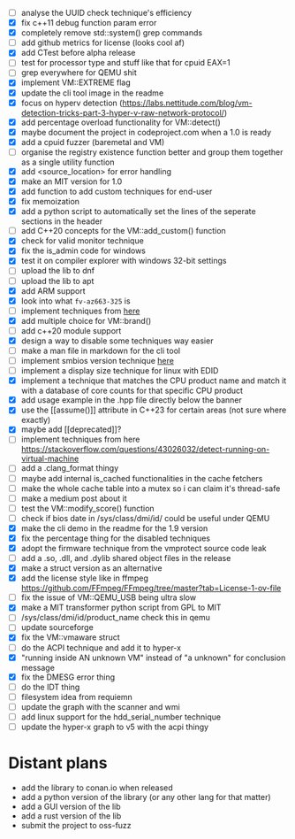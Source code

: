- [ ] analyse the UUID check technique's efficiency
- [X] fix c++11 debug function param error
- [X] completely remove std::system() grep commands
- [ ] add github metrics for license (looks cool af)
- [X] add CTest before alpha release
- [ ] test for processor type and stuff like that for cpuid EAX=1
- [ ] grep everywhere for QEMU shit
- [X] implement VM::EXTREME flag
- [X] update the cli tool image in the readme
- [X] focus on hyperv detection (https://labs.nettitude.com/blog/vm-detection-tricks-part-3-hyper-v-raw-network-protocol/)
- [X] add percentage overload functionality for VM::detect()
- [X] maybe document the project in codeproject.com when a 1.0 is ready
- [X] add a cpuid fuzzer (baremetal and VM)
- [ ] organise the registry existence function better and group them together as a single utility function
- [X] add <source_location> for error handling
- [X] make an MIT version for 1.0
- [X] add function to add custom techniques for end-user
- [X] fix memoization
- [X] add a python script to automatically set the lines of the seperate sections in the header
- [ ] add C++20 concepts for the VM::add_custom() function
- [X] check for valid monitor technique
- [X] fix the is_admin code for windows
- [X] test it on compiler explorer with windows 32-bit settings
- [ ] upload the lib to dnf 
- [ ] upload the lib to apt 
- [X] add ARM support
- [X] look into what `fv-az663-325` is
- [ ] implement techniques from [here](https://labs.nettitude.com/blog/vm-detection-tricks-part-3-hyper-v-raw-network-protocol/)
- [X] add multiple choice for VM::brand()
- [ ] add c++20 module support 
- [X] design a way to disable some techniques way easier
- [ ] make a man file in markdown for the cli tool
- [ ] implement smbios version technique [here](https://github.com/Print3M/Anti-VM/blob/eb524ed89e783b36c149acc450b2350d4198b06b/detectors.cpp#L88)
- [ ] implement a display size technique for linux with EDID 
- [X] implement a technique that matches the CPU product name and match it with a database of core counts for that specific CPU product
- [X] add usage example in the .hpp file directly below the banner
- [X] use the [[assume()]] attribute in C++23 for certain areas (not sure where exactly) 
- [X] maybe add [[deprecated]]?
- [ ] implement techniques from here https://stackoverflow.com/questions/43026032/detect-running-on-virtual-machine
- [ ] add a .clang_format thingy
- [ ] maybe add internal is_cached functionalities in the cache fetchers
- [ ] make the whole cache table into a mutex so i can claim it's thread-safe
- [ ] make a medium post about it
- [ ] test the VM::modify_score() function
- [ ] check if bios date in /sys/class/dmi/id/ could be useful under QEMU
- [X] make the cli demo in the readme for the 1.9 version
- [X] fix the percentage thing for the disabled techniques
- [X] adopt the firmware technique from the vmprotect source code leak
- [ ] add a .so, .dll, and .dylib shared object files in the release 
- [X] make a struct version as an alternative
- [X] add the license style like in ffmpeg https://github.com/FFmpeg/FFmpeg/tree/master?tab=License-1-ov-file
- [ ] fix the issue of VM::QEMU_USB being ultra slow
- [X] make a MIT transformer python script from GPL to MIT
- [ ] /sys/class/dmi/id/product_name check this in qemu
- [ ] update sourceforge
- [X] fix the VM::vmaware struct
- [ ] do the ACPI technique and add it to hyper-x
- [X] "running inside AN unknown VM" instead of "a unknown" for conclusion message
- [X] fix the DMESG error thing
- [ ] do the IDT thing
- [ ] filesystem idea from requiemn
- [ ] update the graph with the scanner and wmi 
- [ ] add linux support for the hdd_serial_number technique
- [ ] update the hyper-x graph to v5 with the acpi thingy

# Distant plans
- add the library to conan.io when released
- add a python version of the library (or any other lang for that matter)
- add a GUI version of the lib
- add a rust version of the lib
- submit the project to oss-fuzz 